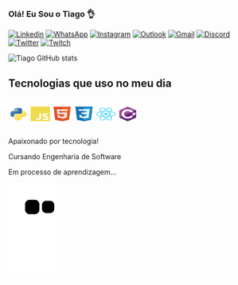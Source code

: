 ### Olá! Eu Sou o Tiago 👌

[![Linkedin](https://img.shields.io/badge/LinkedIn-0077B5?style=for-the-badge&logo=linkedin&logoColor=white)](https://www.linkedin.com/in/tiago-sants/)
[![WhatsApp](https://img.shields.io/badge/WhatsApp-25D366?style=for-the-badge&logo=whatsapp&logoColor=white)](https://api.whatsapp.com/send?phone=5562991845391)
[![Instagram](https://img.shields.io/badge/Instagram-E4405F?style=for-the-badge&logo=instagram&logoColor=white)](https://www.instagram.com)
[![Outlook](https://img.shields.io/badge/Microsoft_Outlook-0078D4?style=for-the-badge&logo=microsoft-outlook&logoColor=white)](mailto:tiagosants_@hotmail.com)
[![Gmail](https://img.shields.io/badge/Gmail-D14836?style=for-the-badge&logo=gmail&logoColor=white)](mailto:tiagoemailsantos@gmail.com)
[![Discord](https://img.shields.io/badge/Discord-7289DA?style=for-the-badge&logo=discord&logoColor=white)](https://discord.com/channels/946063892658913330/946063895355875361)
[![Twitter](https://img.shields.io/badge/Twitter-1DA1F2?style=for-the-badge&logo=twitter&logoColor=white)](https://twitter.com)
[![Twitch](https://img.shields.io/badge/Twitch-9146FF?style=for-the-badge&logo=twitch&logoColor=white)](https://www.twitch.tv/cartom)

![Tiago GitHub stats](https://github-readme-stats.vercel.app/api?username=tiago-sants&show_icons=true&theme=merko)

## Tecnologias que uso no meu dia

<div style="display: inline_block" ><br/>
<img align="center" alt="python" height="30" width="40" src="https://raw.githubusercontent.com/devicons/devicon/master/icons/python/python-original.svg" />
<img align="center" alt="JavaScript" height="30" width="40" src="https://raw.githubusercontent.com/devicons/devicon/master/icons/javascript/javascript-plain.svg" />
<img align="center" alt="HTML5" height="30" width="40" src="https://raw.githubusercontent.com/devicons/devicon/master/icons/html5/html5-original.svg" />
<img align="center" alt="CSS" height="30" width="40" src="https://raw.githubusercontent.com/devicons/devicon/master/icons/css3/css3-original.svg" />
<img align="center" alt="React" height="30" width="40" src="https://raw.githubusercontent.com/devicons/devicon/master/icons/react/react-original.svg" />
<img align="center" alt="C#" height="30" width="40" src="https://raw.githubusercontent.com/devicons/devicon/master/icons/csharp/csharp-original.svg" />
</div><br/>

Apaixonado por tecnologia! 

Cursando Engenharia de Software

Em processo de aprendizagem...

![Snake animation](https://github.com/rafaballerini/rafaballerini/blob/output/github-contribution-grid-snake.svg)
